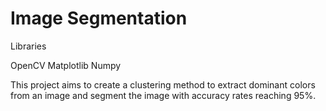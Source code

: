 # Image Segmentation

Libraries

OpenCV
Matplotlib
Numpy

This project aims to create a clustering method to extract dominant colors from an image and segment the image with accuracy rates reaching 95%.
